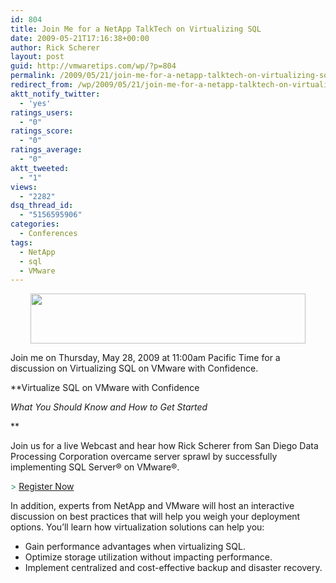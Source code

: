 ```yaml
---
id: 804
title: Join Me for a NetApp TalkTech on Virtualizing SQL
date: 2009-05-21T17:16:38+00:00
author: Rick Scherer
layout: post
guid: http://vmwaretips.com/wp/?p=804
permalink: /2009/05/21/join-me-for-a-netapp-talktech-on-virtualizing-sql/
redirect_from: /wp/2009/05/21/join-me-for-a-netapp-talktech-on-virtualizing-sql/
aktt_notify_twitter:
  - 'yes'
ratings_users:
  - "0"
ratings_score:
  - "0"
ratings_average:
  - "0"
aktt_tweeted:
  - "1"
views:
  - "2282"
dsq_thread_id:
  - "5156595906"
categories:
  - Conferences
tags:
  - NetApp
  - sql
  - VMware
---
```

<p style="text-align: center;">
  <img class="aligncenter size-full wp-image-805" title="techtalk" src="http://vmwaretips.com/wp/wp-content/uploads/2009/05/techtalk.jpg" alt="" width="440" height="80" srcset="http://vmwaretips.com/wp/wp-content/uploads/2009/05/techtalk.jpg 440w, http://vmwaretips.com/wp/wp-content/uploads/2009/05/techtalk-300x54.jpg 300w" sizes="(max-width: 440px) 100vw, 440px" />
</p>

Join me on Thursday, May 28, 2009 at 11:00am Pacific Time for a discussion on Virtualizing SQL on VMware with Confidence.

**Virtualize SQL on VMware with Confidence
  
_What You Should Know and How to Get Started_ 
  
** 

Join us for a live Webcast and hear how Rick Scherer from San Diego Data Processing Corporation overcame server sprawl by successfully implementing SQL Server® on VMware®.

<span style="color: #339966;">></span> <a href="http://communicate.netapp.com/forms/verify?seminarID=20090528WL&REF_SOURCE=invite" target="_blank">Register Now</a>

In addition, experts from NetApp and VMware will host an interactive discussion on best practices that will help you weigh your deployment options. You&#8217;ll learn how virtualization solutions can help you:

  * Gain performance advantages when virtualizing SQL.
  * Optimize storage utilization without impacting performance.
  * Implement centralized and cost-effective backup and disaster recovery.